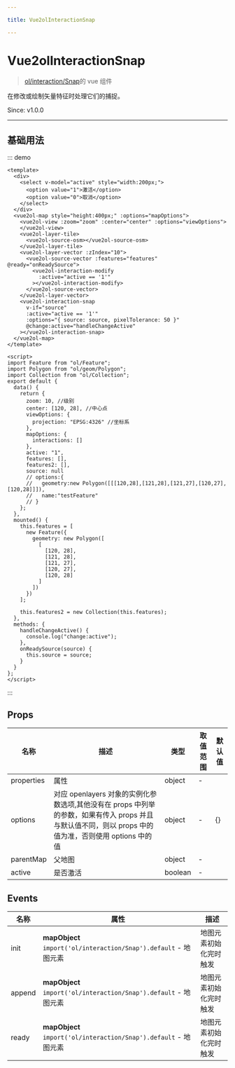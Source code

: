 ```yaml
---

title: Vue2olInteractionSnap

---
```


# Vue2olInteractionSnap

> [ol/interaction/Snap](https://openlayers.org/en/latest/apidoc/module-ol_interaction_Snap-Snap.html)的 vue 组件

在修改或绘制矢量特征时处理它们的捕捉。

Since: v1.0.0

---

## 基础用法

::: demo

```vue
<template>
  <div>
    <select v-model="active" style="width:200px;">
      <option value="1">激活</option>
      <option value="0">取消</option>
    </select>
  </div>
  <vue2ol-map style="height:400px;" :options="mapOptions">
    <vue2ol-view :zoom="zoom" :center="center" :options="viewOptions">
    </vue2ol-view>
    <vue2ol-layer-tile>
      <vue2ol-source-osm></vue2ol-source-osm>
    </vue2ol-layer-tile>
    <vue2ol-layer-vector :zIndex="10">
      <vue2ol-source-vector :features="features" @ready="onReadySource">
        <vue2ol-interaction-modify
          :active="active == '1'"
        ></vue2ol-interaction-modify>
      </vue2ol-source-vector>
    </vue2ol-layer-vector>
    <vue2ol-interaction-snap
      v-if="source"
      :active="active == '1'"
      :options="{ source: source, pixelTolerance: 50 }"
      @change:active="handleChangeActive"
    ></vue2ol-interaction-snap>
  </vue2ol-map>
</template>

<script>
import Feature from "ol/Feature";
import Polygon from "ol/geom/Polygon";
import Collection from "ol/Collection";
export default {
  data() {
    return {
      zoom: 10, //级别
      center: [120, 28], //中心点
      viewOptions: {
        projection: "EPSG:4326" //坐标系
      },
      mapOptions: {
        interactions: []
      },
      active: "1",
      features: [],
      features2: [],
      source: null
      // options:{
      //   geometry:new Polygon([[[120,28],[121,28],[121,27],[120,27],[120,28]]]),
      //   name:"testFeature"
      // }
    };
  },
  mounted() {
    this.features = [
      new Feature({
        geometry: new Polygon([
          [
            [120, 28],
            [121, 28],
            [121, 27],
            [120, 27],
            [120, 28]
          ]
        ])
      })
    ];

    this.features2 = new Collection(this.features);
  },
  methods: {
    handleChangeActive() {
      console.log("change:active");
    },
    onReadySource(source) {
      this.source = source;
    }
  }
};
</script>
```

:::

## Props

| 名称       | 描述                                                                                                                                                  | 类型    | 取值范围 | 默认值 |
| ---------- | ----------------------------------------------------------------------------------------------------------------------------------------------------- | ------- | -------- | ------ |
| properties | 属性                                                                                                                                                  | object  | -        |        |
| options    | 对应 openlayers 对象的实例化参数选项,其他没有在 props 中列举的参数，如果有传入 props 并且与默认值不同，则以 props 中的值为准，否则使用 options 中的值 | object  | -        | {}     |
| parentMap  | 父地图                                                                                                                                                | object  | -        |        |
| active     | 是否激活                                                                                                                                              | boolean | -        |        |

## Events

| 名称   | 属性                                                             | 描述                   |
| ------ | ---------------------------------------------------------------- | ---------------------- |
| init   | **mapObject** `import('ol/interaction/Snap').default` - 地图元素 | 地图元素初始化完时触发 |
| append | **mapObject** `import('ol/interaction/Snap').default` - 地图元素 | 地图元素初始化完时触发 |
| ready  | **mapObject** `import('ol/interaction/Snap').default` - 地图元素 | 地图元素初始化完时触发 |
